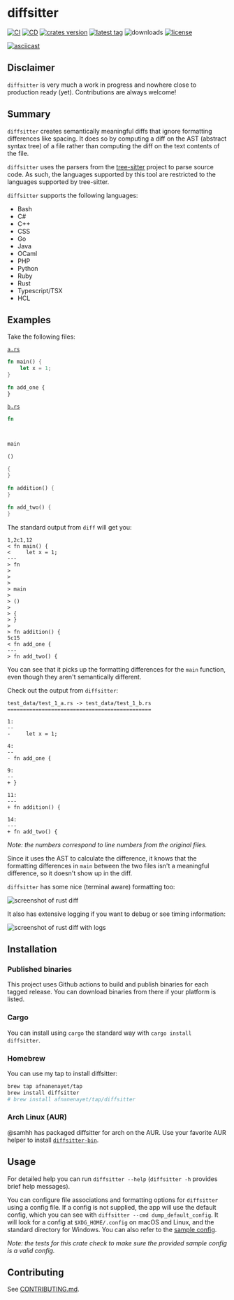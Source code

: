 # diffsitter

[![CI](https://github.com/afnanenayet/diffsitter/actions/workflows/CI.yml/badge.svg)](https://github.com/afnanenayet/diffsitter/actions/workflows/CI.yml)
[![CD](https://github.com/afnanenayet/diffsitter/actions/workflows/CD.yml/badge.svg)](https://github.com/afnanenayet/diffsitter/actions/workflows/CD.yml)
[![crates version](https://img.shields.io/crates/v/diffsitter)](https://crates.io/crates/diffsitter)
[![latest tag](https://img.shields.io/github/v/tag/afnanenayet/diffsitter?label=release)](https://github.com/afnanenayet/diffsitter/releases/latest)
![downloads](https://img.shields.io/crates/d/diffsitter)
[![license](https://img.shields.io/github/license/afnanenayet/diffsitter)](./LICENSE)

[![asciicast](https://asciinema.org/a/joEIfP8XoxUhZKXEqUD8CEP7j.svg)](https://asciinema.org/a/joEIfP8XoxUhZKXEqUD8CEP7j)

## Disclaimer

`diffsitter` is very much a work in progress and nowhere close to production
ready (yet). Contributions are always welcome!

## Summary

`diffsitter` creates semantically meaningful diffs that ignore formatting
differences like spacing. It does so by computing a diff on the AST (abstract
syntax tree) of a file rather than computing the diff on the text contents of
the file.

`diffsitter` uses the parsers from the
[tree-sitter](https://tree-sitter.github.io/tree-sitter) project to parse
source code. As such, the languages supported by this tool are restricted to the
languages supported by tree-sitter.

`diffsitter` supports the following languages:

* Bash
* C#
* C++
* CSS
* Go
* Java
* OCaml
* PHP
* Python
* Ruby
* Rust
* Typescript/TSX
* HCL

## Examples

Take the following files:

[`a.rs`](test_data/test_1_a.rs)

```rust
fn main() {
    let x = 1;
}

fn add_one {
}
```

[`b.rs`](test_data/test_1_b.rs)

```rust
fn



main

()

{
}

fn addition() {
}

fn add_two() {
}
```

The standard output from `diff` will get you:

```text
1,2c1,12
< fn main() {
<     let x = 1;
---
> fn
>
>
>
> main
>
> ()
>
> {
> }
>
> fn addition() {
5c15
< fn add_one {
---
> fn add_two() {
```

You can see that it picks up the formatting differences for the `main`
function, even though they aren't semantically different.

Check out the output from `diffsitter`:

```text
test_data/test_1_a.rs -> test_data/test_1_b.rs
==============================================

1:
--
-     let x = 1;

4:
--
- fn add_one {

9:
--
+ }

11:
---
+ fn addition() {

14:
---
+ fn add_two() {
```

*Note: the numbers correspond to line numbers from the original files.*

Since it uses the AST to calculate the difference, it knows that the formatting
differences in `main` between the two files isn't a meaningful difference, so
it doesn't show up in the diff.

`diffsitter` has some nice (terminal aware) formatting too:

![screenshot of rust diff](assets/rust_example.png)

It also has extensive logging if you want to debug or see timing information:

![screenshot of rust diff with logs](assets/rust_example_logs.png)

## Installation

### Published binaries

This project uses Github actions to build and publish binaries for each tagged
release. You can download binaries from there if your platform is listed.

### Cargo

You can install using `cargo` the standard way with `cargo install diffsitter`.

### Homebrew

You can use my tap to install diffsitter:

```sh
brew tap afnanenayet/tap
brew install diffsitter
# brew install afnanenayet/tap/diffsitter
```

### Arch Linux (AUR)

@samhh has packaged diffsitter for arch on the AUR. Use your favorite AUR
helper to install [`diffsitter-bin`](https://aur.archlinux.org/packages/diffsitter-bin/).

## Usage

For detailed help you can run `diffsitter --help` (`diffsitter -h` provides
brief help messages).

You can configure file associations and formatting options for `diffsitter`
using a config file. If a config is not supplied, the app will use the default
config, which you can see with `diffsitter --cmd dump_default_config`. It will
look for a config at `$XDG_HOME/.config` on macOS and Linux, and the standard
directory for Windows. You can also refer to the
[sample config](/assets/sample_config.json5).

*Note: the tests for this crate check to make sure the provided sample config
is a valid config.*

## Contributing

See [CONTRIBUTING.md](docs/CONTRIBUTING.md).
